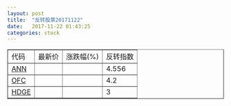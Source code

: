 ```yaml
---
layout: post
title:  "反转股票20171122"
date:   2017-11-22 01:43:25
categories: stock
---
```


<script type="text/javascript">
var stockList = []
stockList.push('gb_ann');
stockList.push('gb_ofc');
stockList.push('gb_hdge');
</script>

<table border="1">
 <tr>
 <td>代码</td>
  <td>最新价</td>
  <td>涨跌幅(%)</td>
 <td>反转指数</td>
</tr>
  <tr id="ann"><td><a href="http://stock.finance.sina.com.cn/usstock/quotes/ANN.html" target="_blank">ANN</a></td><td></td><td></td><td>4.556</td></tr>
  <tr id="ofc"><td><a href="http://stock.finance.sina.com.cn/usstock/quotes/OFC.html" target="_blank">OFC</a></td><td></td><td></td><td>4.2</td></tr>
  <tr id="hdge"><td><a href="http://stock.finance.sina.com.cn/usstock/quotes/HDGE.html" target="_blank">HDGE</a></td><td></td><td></td><td>3</td></tr>
</table>
